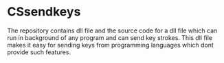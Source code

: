 # CSsendkeys
The repository contains dll file and the source code for a dll file which can run in background of any program and can send key strokes. This dll file makes it easy for sending keys from programming languages which dont provide such features. 
